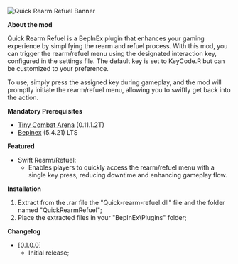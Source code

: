 <p><img alt="Quick Rearm Refuel Banner" src="https://i.ibb.co/S5mP58D/Quick-Rearm-Refuel-Banner.png" /></p>

<p><strong>About the mod</strong></p>

<p>Quick Rearm Refuel is a BepInEx plugin that enhances your gaming experience by simplifying the rearm and refuel process. With this mod, you can trigger the rearm/refuel menu using the designated interaction key, configured in the settings file. The default key is set to KeyCode.R but can be customized to your preference.</p>

<p>To use, simply press the assigned key during gameplay, and the mod will promptly initiate the rearm/refuel menu, allowing you to swiftly get back into the action.</p>

<p><strong>Mandatory Prerequisites</strong></p>

<ul>
	<li><a href="https://store.steampowered.com/app/1347550/Tiny_Combat_Arena/" rel="nofollow">Tiny Combat Arena</a>&nbsp;(0.11.1.2T)</li>
	<li><a href="https://github.com/BepInEx/BepInEx/releases">Bepinex</a>&nbsp;(5.4.21)&nbsp;LTS</li>
</ul>

<p><strong>Featured</strong></p>

<ul>
	<li>Swift Rearm/Refuel:
	<ul>
		<li>Enables players to quickly access the rearm/refuel menu with a single key press, reducing downtime and enhancing gameplay flow.</li>
	</ul>
	</li>
</ul>

<p><strong>Installation</strong></p>

<ol>
	<li>Extract from the .rar file the &quot;Quick-rearm-refuel.dll&quot;&nbsp;file and the folder named &quot;QuickRearmRefuel&quot;;</li>
	<li>Place the extracted files in your &quot;BepInEx\Plugins&quot;&nbsp;folder;</li>
</ol>

<p><strong>Changelog</strong></p>

<ul>
	<li>[0.1.0.0]
	<ul>
		<li>Initial release;</li>
	</ul>
	</li>
</ul>
